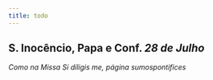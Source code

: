 ```yaml
---
title: todo
---
```

<h2 class="text-center">S. Inocêncio, Papa e Conf. <em>28 de Julho</em></h2>

<em>Como na Missa Si díligis me, página sumospontifices</em>